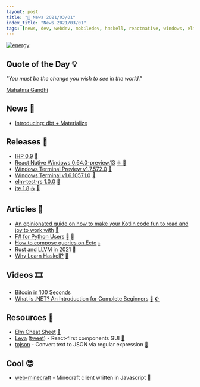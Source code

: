 ```yaml
---
layout: post
title: "📜 News 2021/03/01"
index_title: "News 2021/03/01"
tags: [news, dev, webdev, mobiledev, haskell, reactnative, windows, elmlang, elixirlang, java, kotlin, fsharp, python, rustlang, javascript, reactjs, csharp, dotnet]
---
```


<a href="https://daily-tech-news.github.io/2021/03/01/news.html">
  <img src="https://user-images.githubusercontent.com/430272/109586719-86f0eb00-7ae4-11eb-9195-d95be37df880.jpg"
     alt="energy"
     class="image">
</a>

## Quote of the Day 💡

_"You must be the change you wish to see in the world."_

[Mahatma Gandhi](https://en.wikipedia.org/wiki/Mahatma_Gandhi)

## News 📰

- [Introducing: dbt + Materialize](https://materialize.com/introducing-dbt-materialize/)

## Releases 🥳

- [IHP 0.9](https://github.com/digitallyinduced/ihp/releases/tag/v0.9.0) [🎩](https://www.haskell.org "#haskell")
- [React Native Windows 0.64.0-preview.13](https://github.com/microsoft/react-native-windows/releases/tag/react-native-windows_v0.64.0-preview.13) [⚛️ ](https://reactnative.dev "#reactnative") [🦋](https://www.microsoft.com/pt-br/windows "#windows")
- [Windows Terminal Preview v1.7.572.0](https://github.com/microsoft/terminal/releases/tag/v1.7.572.0) [🦋](https://www.microsoft.com/pt-br/windows "#windows")
- [Windows Terminal v1.6.10571.0](https://github.com/microsoft/terminal/releases/tag/v1.6.10571.0) [🦋](https://www.microsoft.com/pt-br/windows "#windows")
- [elm-test-rs 1.0.0](https://discourse.elm-lang.org/t/announcing-elm-test-rs-1-0-0/7024) [🔰](https://elm-lang.org)
- [jte 1.8](https://github.com/casid/jte/releases/tag/1.8.0) [☕️](https://www.java.com "#java") [🗼](https://kotlinlang.org "#kotlin")

## Articles 📜

- [An opinionated guide on how to make your Kotlin code fun to read and joy to work with](https://proandroiddev.com/an-opinionated-guide-on-how-to-make-your-kotlin-code-fun-to-read-and-joy-to-work-with-caa3a4036f9e) [🗼](https://kotlinlang.org "#kotlin")
- [F# for Python Users](https://gist.github.com/bytesource/5e6f3833a2dc17ee38836a916746bcc1) [🔷](https://fsharp.org "#fsharp #dotnet") [🐍](https://www.python.org "#python")
- [How to compose queries on Ecto](https://medium.com/flatiron-labs/how-to-compose-queries-in-ecto-b71311729dac) [💧](https://elixir-lang.org "#elixirlang")
- [Rust and LLVM in 2021](https://www.icloud.com/keynote/09ZXbPfbCKm8vCtAnWdfi2xIg) [🦀](https://www.rust-lang.org "#rust")
- [Why Learn Haskell?](https://crypto.stanford.edu/~blynn/haskell/why.html) [🎩](https://www.haskell.org "#haskell")

## Videos 🎞

- [Bitcoin in 100 Seconds](https://www.youtube.com/watch?v=qF7dkrce-mQ)
- [What is .NET? An Introduction for Complete Beginners](https://www.youtube.com/watch?v=mIXFpLAqDPA) [🔷](https://fsharp.org "#fsharp #dotnet") [☪️ ](https://docs.microsoft.com/en-us/dotnet/csharp "#csharp #dotnet")

## Resources 🎪

- [Elm Cheat Sheet](https://lucamug.github.io/elm-cheat-sheet/) [🔰](https://elm-lang.org)
- [Leva](https://github.com/pmndrs/leva) ([tweet](https://twitter.com/davidbismut/status/1366329901545046021)) - React-first components GUI [🔶](https://reactjs.org "#reactjs")
- [tojson](https://github.com/maxim2266/tojson) - Convert text to JSON via regular expression [🐍](https://www.python.org "#python")

## Cool 😍

- [web-minecraft](https://github.com/michaljaz/web-minecraft) - Minecraft client written in Javascript [🔶](https://www.ecma-international.org "#javascript")

